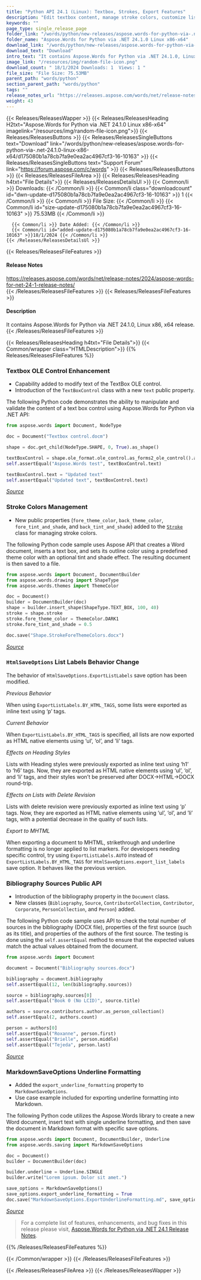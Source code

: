 ```yaml
---
title: "Python API 24.1 (Linux): Textbox, Strokes, Export Features"
description: "Edit textbox content, manage stroke colors, customize list labels, work with bibliography sources, export underline to Markdown on Linux. Python code examples."
keywords: ""
page_type: single_release_page
folder_link: "/words/python/new-releases/aspose.words-for-python-via-.net-24.1.0-linux-x86-x64/"
folder_name: "Aspose.Words for Python via .NET 24.1.0 Linux x86-x64"
download_link: "/words/python/new-releases/aspose.words-for-python-via-.net-24.1.0-linux-x86-x64/d175080b1a78cb7fa9e0ea2ac4967cf3-16-10163"
download_text: "Download"
intro_text: "It contains Aspose.Words for Python via .NET 24.1.0, Linux x86, x64 release."
image_link: "/resources/img/random-file-icon.png"
download_count: " 18/1/2024 Downloads: 1  Views: 1 "
file_size: "File Size: 75.53MB"
parent_path: "words/python"
section_parent_path: "words/python"
tags: ""
release_notes_url: "https://releases.aspose.com/words/net/release-notes/2024/aspose-words-for-net-24-1-release-notes/"
weight: 43
---
```


{{< Releases/ReleasesWapper >}}
{{< Releases/ReleasesHeading H2txt="Aspose.Words for Python via .NET 24.1.0 Linux x86-x64" imagelink="/resources/img/random-file-icon.png">}}
{{< Releases/ReleasesButtons >}}
{{< Releases/ReleasesSingleButtons text="Download" link="/words/python/new-releases/aspose.words-for-python-via-.net-24.1.0-linux-x86-x64/d175080b1a78cb7fa9e0ea2ac4967cf3-16-10163" >}}
{{< Releases/ReleasesSingleButtons text="Support Forum" link="https://forum.aspose.com/c/words" >}}
{{< Releases/ReleasesButtons >}}
{{< Releases/ReleasesFileArea >}}
{{< Releases/ReleasesHeading h4txt="File Details">}}
{{< Releases/ReleasesDetailsUl >}}
{{< Common/li >}} Downloads: {{< /Common/li >}}
{{< Common/li class="downloadcount" id="dwn-update-d175080b1a78cb7fa9e0ea2ac4967cf3-16-10163" >}} 1 {{< /Common/li >}}
{{< Common/li >}} File Size: {{< /Common/li >}}
{{< Common/li id="size-update-d175080b1a78cb7fa9e0ea2ac4967cf3-16-10163" >}} 75.53MB {{< /Common/li >}}

      {{< Common/li >}} Date Added: {{< /Common/li >}}
      {{< Common/li id="added-update-d175080b1a78cb7fa9e0ea2ac4967cf3-16-10163" >}}18/1/2024 {{< /Common/li >}}
    {{< /Releases/ReleasesDetailsUl >}}

{{< Releases/ReleasesFileFeatures >}}
<h4>Release Notes</h4><div><a href='https://releases.aspose.com/words/net/release-notes/2024/aspose-words-for-net-24-1-release-notes/'>https://releases.aspose.com/words/net/release-notes/2024/aspose-words-for-net-24-1-release-notes/</a></div>
{{< /Releases/ReleasesFileFeatures >}}
{{< Releases/ReleasesFileFeatures >}}
<h4>Description</h4><div class="HTMLDescription">It contains Aspose.Words for Python via .NET 24.1.0, Linux x86, x64 release.</div>
{{< /Releases/ReleasesFileFeatures >}}

{{< Releases/ReleasesHeading h4txt="File Details">}}
{{< Common/wrapper class="HTMLDescription">}}
{{% Releases/ReleasesFileFeatures %}}

### Textbox OLE Control Enhancement

- Capability added to modify text of the TextBox OLE control.
- Introduction of the `TextBoxControl` class with a new `text` public property.

The following Python code demonstrates the ability to manipulate and validate the content of a text box control using Aspose.Words for Python via .NET API:

```python
from aspose.words import Document, NodeType

doc = Document("Textbox control.docm")

shape = doc.get_child(NodeType.SHAPE, 0, True).as_shape()

textBoxControl = shape.ole_format.ole_control.as_forms2_ole_control().as_text_box_control()
self.assertEqual("Aspose.Words test", textBoxControl.text)

textBoxControl.text = "Updated text"
self.assertEqual("Updated text", textBoxControl.text)
```
*[Source](https://releases.aspose.com/words/python/release-notes/2024/aspose-words-for-python-via-dotnet-24-1-release-notes/)*

### Stroke Colors Management

- New public properties (`fore_theme_color`, `back_theme_color`, `fore_tint_and_shade`, and `back_tint_and_shade`) added to the [`Stroke`](https://reference.aspose.com/words/python-net/aspose.words.drawing/stroke/) class for managing stroke colors.

The following Python code sample uses Aspose API that creates a Word document, inserts a text box, and sets its outline color using a predefined theme color with an optional tint and shade effect. The resulting document is then saved to a file.

```python
from aspose.words import Document, DocumentBuilder
from aspose.words.drawing import ShapeType
from aspose.words.themes import ThemeColor

doc = Document()
builder = DocumentBuilder(doc)
shape = builder.insert_shape(ShapeType.TEXT_BOX, 100, 40)
stroke = shape.stroke
stroke.fore_theme_color = ThemeColor.DARK1
stroke.fore_tint_and_shade = 0.5

doc.save("Shape.StrokeForeThemeColors.docx")
```
*[Source](https://releases.aspose.com/words/python/release-notes/2024/aspose-words-for-python-via-dotnet-24-1-release-notes/)*

### `HtmlSaveOptions` List Labels Behavior Change

The behavior of `HtmlSaveOptions.ExportListLabels` save option has been modified.

*Previous Behavior*

When using `ExportListLabels.BY_HTML_TAGS`, some lists were exported as inline text using ‘p’ tags.

*Current Behavior*

When `ExportListLabels.BY_HTML_TAGS` is specified, all lists are now exported as HTML native elements using ‘ul’, ‘ol’, and ’li’ tags.

*Effects on Heading Styles*

Lists with Heading styles were previously exported as inline text using ‘h1’ to ‘h6’ tags. Now, they are exported as HTML native elements using ‘ul’, ‘ol’, and ’li’ tags, and their styles won’t be preserved after DOCX->HTML->DOCX round-trip.

*Effects on Lists with Delete Revision*

Lists with delete revision were previously exported as inline text using ‘p’ tags. Now, they are exported as HTML native elements using ‘ul’, ‘ol’, and ’li’ tags, with a potential decrease in the quality of such lists.

*Export to MHTML*

When exporting a document to MHTML, strikethrough and underline formatting is no longer applied to list markers. For developers needing specific control, try using `ExportListLabels.AUTO` instead of `ExportListLabels.BY_HTML_TAGS` for `HtmlSaveOptions.export_list_labels` save option. It behaves like the previous version.

### Bibliography Sources Public API

- Introduction of the bibliography property in the `Document` class.
- New classes (`Bibliography`, `Source`, `ContributorCollection`, `Contributor`, `Corporate`, `PersonCollection`, and `Person`) added.

The following Python code sample uses API to check the total number of sources in the bibliography (DOCX file), properties of the first source (such as its title), and properties of the authors of the first source. The testing is done using the `self.assertEqual` method to ensure that the expected values match the actual values obtained from the document.

```python
from aspose.words import Document

document = Document("Bibliography sources.docx")

bibliography = document.bibliography
self.assertEqual(12, len(bibliography.sources))

source = bibliography.sources[0]
self.assertEqual("Book 0 (No LCID)", source.title)

authors = source.contributors.author.as_person_collection()
self.assertEqual(2, authors.count)

person = authors[0]
self.assertEqual("Roxanne", person.first)
self.assertEqual("Brielle", person.middle)
self.assertEqual("Tejeda", person.last)
```
*[Source](https://releases.aspose.com/words/python/release-notes/2024/aspose-words-for-python-via-dotnet-24-1-release-notes/)*

### MarkdownSaveOptions Underline Formatting

- Added the `export_underline_formatting` property to `MarkdownSaveOptions`.
- Use case example included for exporting underline formatting into Markdown.

The following Python code utilizes the Aspose.Words library to create a new Word document, insert text with single underline formatting, and then save the document in Markdown format with specific save options.

```python
from aspose.words import Document, DocumentBuilder, Underline
from aspose.words.saving import MarkdownSaveOptions

doc = Document()
builder = DocumentBuilder(doc)

builder.underline = Underline.SINGLE
builder.write("Lorem ipsum. Dolor sit amet.")

save_options = MarkdownSaveOptions()
save_options.export_underline_formatting = True
doc.save("MarkdownSaveOptions.ExportUnderlineFormatting.md", save_options)
```
*[Source](https://releases.aspose.com/words/python/release-notes/2024/aspose-words-for-python-via-dotnet-24-1-release-notes/)*

> For a complete list of features, enhancements, and bug fixes in this release please visit, [Aspose.Words for Python via .NET 24.1 Release Notes](https://releases.aspose.com/words/python/release-notes/2024/aspose-words-for-python-via-dotnet-24-1-release-notes/).

{{% /Releases/ReleasesFileFeatures %}}

{{< /Common/wrapper >}}
{{< /Releases/ReleasesFileFeatures >}}

{{< /Releases/ReleasesFileArea >}}
{{< /Releases/ReleasesWapper >}}
